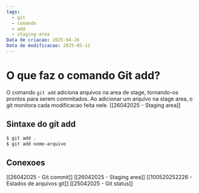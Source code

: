 ```yaml
---
tags:
  - git
  - comando
  - add
  - staging-area
Data de criacao: 2025-04-26
Data de modificacao: 2025-05-11
---
```

# O que faz o comando Git add?
O comando `git add` adiciona arquivos na area de stage, tornando-os prontos para serem commitados.
Ao adicionar um arquivo na stage area, o git monitora cada modificacao feita nele. [[26042025 - Staging area]]

## Sintaxe do git add
```bash
$ git add .
$ git add nome-arquivo
```

## Conexoes
[[26042025 - Git commit]]
[[26042025 - Staging area]]
[[100520252226 - Estados de arquivos git]]
[[25042025 - Git status]]